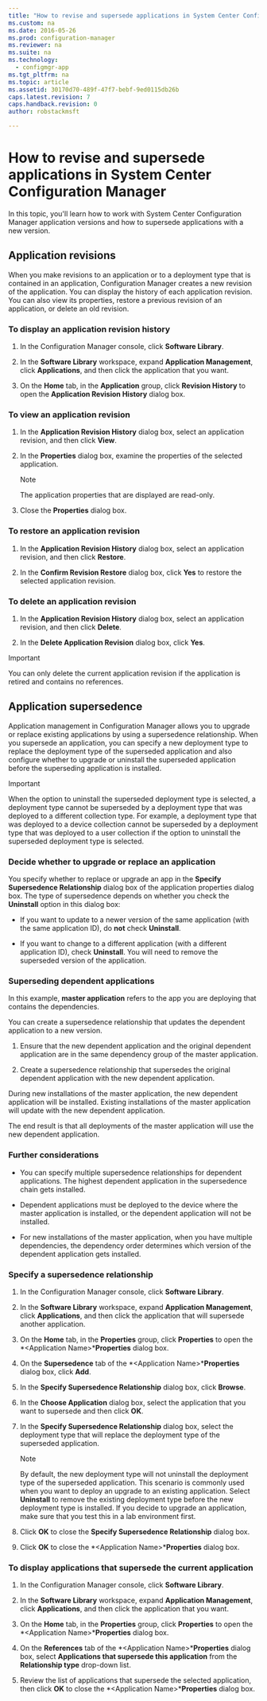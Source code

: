 ```yaml
---
title: "How to revise and supersede applications in System Center Configuration Manager"
ms.custom: na
ms.date: 2016-05-26
ms.prod: configuration-manager
ms.reviewer: na
ms.suite: na
ms.technology: 
  - configmgr-app
ms.tgt_pltfrm: na
ms.topic: article
ms.assetid: 30170d70-489f-47f7-bebf-9ed0115db26b
caps.latest.revision: 7
caps.handback.revision: 0
author: robstackmsft

---
```

# How to revise and supersede applications in System Center Configuration Manager
In this topic, you'll learn how to work with System Center Configuration Manager application versions and how to supersede applications with a new version.  
  
##  Application revisions  
 When you make revisions to an application or to a deployment type that is contained in an application, Configuration Manager creates a new revision of the application. You can display the history of each application revision. You can also view its properties, restore a previous revision of an application, or delete an old revision.  
  
### To display an application revision history  
  
1.  In the Configuration Manager console, click **Software Library**.  
  
2.  In the **Software Library** workspace, expand **Application Management**, click **Applications**, and then click the application that you want.  
  
3.  On the **Home** tab, in the **Application** group, click **Revision History** to open the **Application Revision History** dialog box.  
  
### To view an application revision  
  
1.  In the **Application Revision History** dialog box, select an application revision, and then click **View**.  
  
2.  In the **Properties** dialog box, examine the properties of the selected application.  
  
    > [!NOTE]  
    >  The application properties that are displayed are read-only.  
  
3.  Close the **Properties** dialog box.  
  
### To restore an application revision  
  
1.  In the **Application Revision History** dialog box, select an application revision, and then click **Restore**.  
  
2.  In the **Confirm Revision Restore** dialog box, click **Yes** to restore the selected application revision.  
  
### To delete an application revision  
  
1.  In the **Application Revision History** dialog box, select an application revision, and then click **Delete**.  
  
2.  In the **Delete Application Revision** dialog box, click **Yes**.  
  
> [!IMPORTANT]  
>  You can only delete the current application revision if the application is retired and contains no references.  
  
##  Application supersedence  
 Application management in Configuration Manager allows you to upgrade or replace existing applications by using a supersedence relationship. When you supersede an application, you can specify a new deployment type to replace the deployment type of the superseded application and also configure whether to upgrade or uninstall the superseded application before the superseding application is installed.  
  
> [!IMPORTANT]  
>  When the option to uninstall the superseded deployment type is selected, a deployment type cannot be superseded by a deployment type that was deployed to a different collection type.  For example, a deployment type that was deployed to a device collection cannot be superseded by a deployment type that was deployed to a user collection if the option to uninstall the superseded deployment type is selected.  
  
### Decide whether to upgrade or replace an application  
 You specify whether to replace or upgrade an app in the **Specify Supersedence Relationship** dialog box of the application properties dialog box. The type of supersedence depends on whether you check the **Uninstall** option in this dialog box:  
  
-   If you want to update to a newer version of the same application (with the same application ID), do **not** check **Uninstall**.  
  
-   If you want to change to a different application (with a different application ID), check **Uninstall**. You will need to remove the superseded version of the application.  
  
### Superseding dependent applications  
 In this example, **master application** refers to the app you are deploying that contains the dependencies.  
  
 You can create a supersedence relationship that updates the dependent application to a new version.  
  
1.  Ensure that the new dependent application and the original dependent application are in the same dependency group of the master application.  
  
2.  Create a supersedence relationship that supersedes the original dependent application with the new dependent application.  
  
 During new installations of the master application, the new dependent application will be installed. Existing installations of the master application will update with the new dependent application.  
  
 The end result is that all deployments of the master application will use the new dependent application.  
  
### Further considerations  
  
-   You can specify multiple supersedence relationships for dependent applications. The highest dependent application in the supersedence chain gets installed.  
  
-   Dependent applications must be deployed to the device where the master application is installed, or the dependent application will not be installed.  
  
-   For new installations of the master application, when you have multiple dependencies, the dependency order determines which version of the dependent application gets installed.  
  
### Specify a supersedence relationship  
  
1.  In the Configuration Manager console, click **Software Library**.  
  
2.  In the **Software Library** workspace, expand **Application Management**, click **Applications**, and then click the application that will supersede another application.  
  
3.  On the **Home** tab, in the **Properties** group, click **Properties** to open the *<Application Name\>***Properties** dialog box.  
  
4.  On the **Supersedence** tab of the *<Application Name\>***Properties** dialog box, click **Add**.  
  
5.  In the **Specify Supersedence Relationship** dialog box, click **Browse**.  
  
6.  In the **Choose Application** dialog box, select the application that you want to supersede and then click **OK**.  
  
7.  In the **Specify Supersedence Relationship** dialog box, select the deployment type that will replace the deployment type of the superseded application.  
  
    > [!NOTE]  
    >  By default, the new deployment type will not uninstall the deployment type of the superseded application. This scenario is commonly used when you want to deploy an upgrade to an existing application. Select **Uninstall** to remove the existing deployment type before the new deployment type is installed. If you decide to upgrade an application, make sure that you test this in a lab environment first.  
  
8.  Click **OK** to close the **Specify Supersedence Relationship** dialog box.  
  
9. Click **OK** to close the *<Application Name\>***Properties** dialog box.  
  
### To display applications that supersede the current application  
  
1.  In the Configuration Manager console, click **Software Library**.  
  
2.  In the **Software Library** workspace, expand **Application Management**, click **Applications**, and then click the application that you want.  
  
3.  On the **Home** tab, in the **Properties** group, click **Properties** to open the *<Application Name\>***Properties** dialog box.  
  
4.  On the **References** tab of the *<Application Name\>***Properties** dialog box, select **Applications that supersede this application** from the **Relationship type** drop-down list.  
  
5.  Review the list of applications that supersede the selected application, then click **OK** to close the *<Application Name\>***Properties** dialog box.  
  
